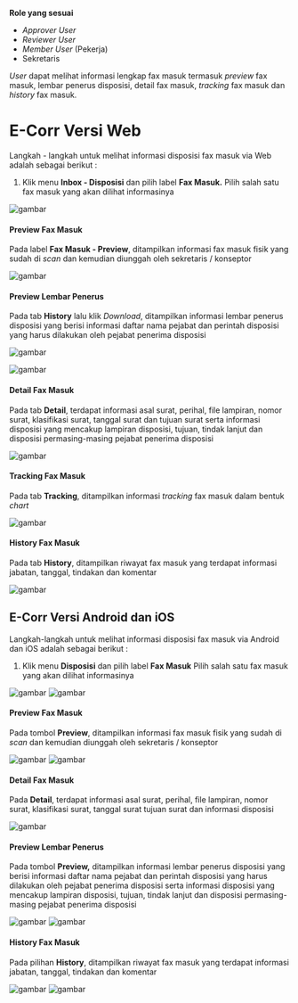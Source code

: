 **Role yang sesuai**

- *Approver User*
- *Reviewer User*
- *Member User* (Pekerja)
- Sekretaris

*User* dapat melihat informasi lengkap fax masuk termasuk *preview* fax masuk, lembar penerus disposisi, detail fax masuk, *tracking* fax masuk dan *history* fax masuk.

# **E-Corr Versi Web**

Langkah - langkah untuk melihat informasi disposisi fax masuk via Web adalah sebagai berikut :

1. Klik menu **Inbox - Disposisi** dan pilih label **Fax Masuk.** Pilih salah satu fax masuk yang akan dilihat informasinya

![gambar](FaxMasuk/FM_WEB/02InfoDisposisi01.png) 

#### **Preview Fax Masuk**

Pada label **Fax Masuk - Preview**, ditampilkan informasi fax masuk fisik yang sudah di *scan* dan kemudian diunggah oleh sekretaris / konseptor

![gambar](FaxMasuk/FM_WEB/02PreviewDisposisi01.png) 

#### **Preview Lembar Penerus**

Pada tab **History** lalu klik *Download*, ditampilkan informasi lembar penerus disposisi yang berisi informasi daftar nama pejabat dan perintah disposisi yang harus dilakukan oleh pejabat penerima disposisi

![gambar](FaxMasuk/FM_WEB/02PL01.png)

![gambar](FaxMasuk/FM_WEB/02PL01F1.png)

#### **Detail Fax Masuk**

Pada tab **Detail**, terdapat informasi asal surat, perihal, file lampiran, nomor surat, klasifikasi surat, tanggal surat dan tujuan surat serta informasi disposisi yang mencakup lampiran disposisi, tujuan, tindak lanjut dan disposisi permasing-masing pejabat penerima disposisi

![gambar](FaxMasuk/FM_WEB/02DetailDisposisi01.png) 

#### **Tracking Fax Masuk**

Pada tab **Tracking**, ditampilkan informasi *tracking* fax masuk dalam bentuk *chart*

![gambar](FaxMasuk/FM_WEB/02TrackingDisposisi01.png) 

#### **History Fax Masuk**

Pada tab **History**, ditampilkan riwayat fax masuk yang terdapat informasi jabatan, tanggal, tindakan dan komentar

![gambar](FaxMasuk/FM_WEB/02HistoryDisposisi01.png) 


## **E-Corr Versi Android dan iOS**

Langkah-langkah untuk melihat informasi disposisi fax masuk via Android dan iOS adalah sebagai berikut :

1. Klik menu **Disposisi** dan pilih label **Fax Masuk** Pilih salah satu fax masuk yang akan dilihat informasinya

![gambar](FaxMasuk/FM_Android/Infodisposisi/02A01.png)
![gambar](FaxMasuk/FM_Android/Infodisposisi/02A02.png) 

#### **Preview Fax Masuk**

Pada tombol **Preview**, ditampilkan informasi fax masuk fisik yang sudah di _scan_ dan kemudian diunggah oleh sekretaris / konseptor

![gambar](FaxMasuk/FM_Android/Infodisposisi/02P01.png) 
![gambar](FaxMasuk/FM_Android/Infodisposisi/P02.jpg)

#### **Detail Fax Masuk**

Pada **Detail**, terdapat informasi asal surat, perihal, file lampiran, nomor surat, klasifikasi surat, tanggal surat  tujuan surat dan informasi disposisi

![gambar](FaxMasuk/FM_Android/Infodisposisi/02D01.png)

#### **Preview Lembar Penerus**

Pada tombol **Preview,** ditampilkan informasi lembar penerus disposisi yang berisi informasi daftar nama pejabat dan perintah disposisi yang harus dilakukan oleh pejabat penerima disposisi serta informasi disposisi yang mencakup lampiran disposisi, tujuan, tindak lanjut dan disposisi permasing-masing pejabat penerima disposisi

![gambar](FaxMasuk/FM_Android/Infodisposisi/02PL01.png) ![gambar](FaxMasuk/FM_Android/Infodisposisi/PL02.jpg)

#### **History Fax Masuk**

Pada pilihan **History**, ditampilkan riwayat fax masuk yang terdapat informasi jabatan, tanggal, tindakan dan komentar

![gambar](FaxMasuk/FM_Android/Infodisposisi/02H01.png) ![gambar](FaxMasuk/FM_Android/Infodisposisi/02H02.png)

